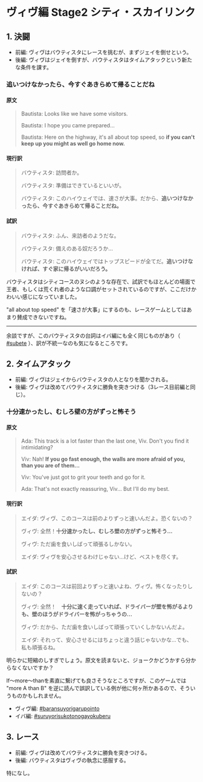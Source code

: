 # ヴィヴ編 Stage2 シティ・スカイリンク

## 1. 決闘

* 前編: ヴィヴはバウティスタにレースを挑むが、まずジェイを倒せという。
* 後編: ヴィヴはジェイを倒すが、バウティスタはタイムアタックという新たな条件を課す。

### 追いつけなかったら、今すぐあきらめて帰ることだね

#### 原文

> Bautista: Looks like we have some visitors.
>
> Bautista: I hope you came prepared...
>
> Bautista: Here on the highway, it's all about top speed, so **if you can't keep up you might as well go home now.**

#### 現行訳

> バウティスタ: 訪問者か。
>
> バウティスタ: 準備はできているといいが。
>
> バウティスタ: このハイウェイでは、速さが大事。だから、**追いつけなかったら、今すぐあきらめて帰ることだね。**

#### 試訳

> バウティスタ: ふん、来訪者のようだな。
>
> バウティスタ: 備えのある奴だろうか...
>
> バウティスタ: このハイウェイではトップスピードが全てだ。**追いつけなければ、すぐ家に帰るがいいだろう。**

バウティスタはシティコースのヌシのような存在で、試訳でもほとんどの場面で王者、もしくは荒くれ者のような口調がセットされているのですが、ここだけかわいい感じになっていました。

"all about top speed" を「速さが大事」にするのも、レースゲームとしてはあまり賛成できないですね。

***

余談ですが、このバウティスタの台詞はイバ編にも全く同じものがあり（ [#subete](../ibba/stage2.md#subete "mention") ）、訳が不統一なのも気になるところです。

## 2. タイムアタック

* 前編: ヴィヴはジェイからバウティスタの人となりを聞かされる。
* 後編: ヴィヴは改めてバウティスタに勝負を突きつける（3レース目前編と同じ）。

### 十分速かったし、むしろ壁の方がずっと怖そう

#### 原文

> Ada: This track is a lot faster than the last one, Viv. Don't you find it intimidating?
>
> Viv: Nah! **If you go fast enough, the walls are more afraid of you, than you are of them...**
>
> Viv: You've just got to grit your teeth and go for it.
>
> Ada: That's not exactly reassuring, Viv... But I'll do my best.

#### 現行訳

> エイダ: ヴィヴ、このコースは前のよりずっと速いんだよ。恐くないの？
>
> ヴィヴ: 全然！**十分速かったし、むしろ壁の方がずっと怖そう...**
>
> ヴィヴ: ただ歯を食いしばって頑張るしかない。
>
> エイダ: ヴィヴを安心させるわけじゃない...けど、ベストを尽くす。

#### 試訳

> エイダ: このコースは前回よりずっと速いよね、ヴィヴ。怖くなったりしないの？
>
> ヴィヴ: 全然！　**十分に速く走っていれば、ドライバーが壁を怖がるよりも、壁のほうがドライバーを怖がっちゃうの...**
>
> ヴィヴ: だから、ただ歯を食いしばって頑張っていくしかないんだよ。
>
> エイダ: それって、安心させるにはちょっと違う話じゃないかな...でも、私も頑張るね。

明らかに短縮のしすぎでしょう。原文を読まないと、ジョークかどうかすら分からなくないですか？

If～more～thanを素直に繋げても良さそうなところですが、このゲームでは "more A than B" を逆に読んで誤訳している例が他に何ヶ所かあるので、そういうものかもしれません。

* ヴィヴ編: [#baransuyorigarupointo](../ada/stage3.md#baransuyorigarupointo "mention")
* イバ編: [#suruyorisukotonogayokuberu](../ibba/stage1.md#suruyorisukotonogayokuberu "mention")

## 3. レース

* 前編: ヴィヴは改めてバウティスタに勝負を突きつける。
* 後編: バウティスタはヴィヴの執念に感服する。

特になし。

